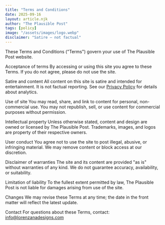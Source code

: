 ```yaml
---
title: "Terms and Conditions"
date: 2025-09-16
layout: article.njk
author: "The Plausible Post"
tags: [policy]
image: "/assets/images/logo.webp"
disclaimer: "Satire — not factual"
---
```


These Terms and Conditions ("Terms") govern your use of The Plausible Post website.

Acceptance of terms
By accessing or using this site you agree to these Terms. If you do not agree, please do not use the site.

Satire and content
All content on this site is satire and intended for entertainment. It is not factual reporting. See our [Privacy Policy](/privacy/) for details about analytics.

Use of site
You may read, share, and link to content for personal, non-commercial use. You may not republish, sell, or use content for commercial purposes without permission.

Intellectual property
Unless otherwise stated, content and design are owned or licensed by The Plausible Post. Trademarks, images, and logos are property of their respective owners.

User conduct
You agree not to use the site to post illegal, abusive, or infringing material. We may remove content or block access at our discretion.

Disclaimer of warranties
The site and its content are provided "as is" without warranties of any kind. We do not guarantee accuracy, availability, or suitability.

Limitation of liability
To the fullest extent permitted by law, The Plausible Post is not liable for damages arising from use of the site.

Changes
We may revise these Terms at any time; the date in the front matter will reflect the latest update.

Contact
For questions about these Terms, contact: info@lorenzanadesigns.com